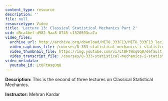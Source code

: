 ```yaml
---
content_type: resource
description: ''
file: null
resourcetype: Video
title: 'Lecture 13: Classical Statistical Mechanics Part 2'
uid: d5ca4bef-d982-9aa8-8745-c1520593ca7a
video_files:
  archive_url: http://archive.org/download/MIT8.333F13/MIT8_333F13_lec13_300k.mp4
  video_captions_file: /courses/8-333-statistical-mechanics-i-statistical-mechanics-of-particles-fall-2013/0e5507024fca5c3bbf6531d2c2051ae1_Lt8FtWsq0q0.vtt
  video_thumbnail_file: https://img.youtube.com/vi/Lt8FtWsq0q0/default.jpg
  video_transcript_file: /courses/8-333-statistical-mechanics-i-statistical-mechanics-of-particles-fall-2013/8543438265ff0d90d34bec39a4d09099_Lt8FtWsq0q0.pdf
video_metadata:
  youtube_id: Lt8FtWsq0q0
---
```


**Description:** This is the second of three lectures on Classical Statistical Mechanics.

**Instructor:** Mehran Kardar